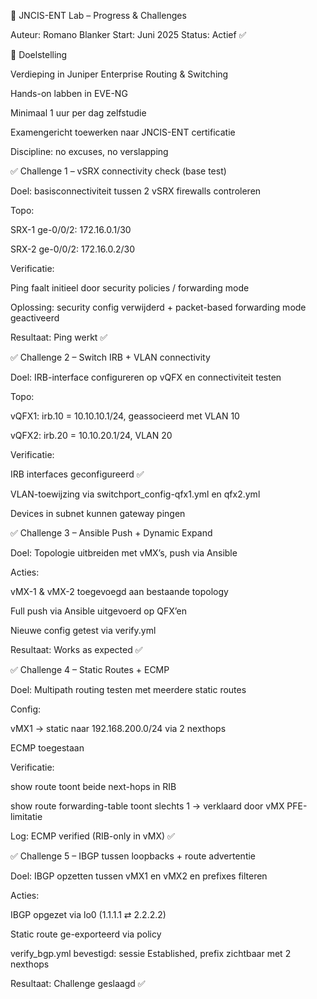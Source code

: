 🧠 JNCIS-ENT Lab – Progress & Challenges

Auteur: Romano Blanker
Start: Juni 2025
Status: Actief ✅

🎯 Doelstelling

Verdieping in Juniper Enterprise Routing & Switching

Hands-on labben in EVE-NG

Minimaal 1 uur per dag zelfstudie

Examengericht toewerken naar JNCIS-ENT certificatie

Discipline: no excuses, no verslapping

✅ Challenge 1 – vSRX connectivity check (base test)

Doel: basisconnectiviteit tussen 2 vSRX firewalls controleren

Topo:

SRX-1 ge-0/0/2: 172.16.0.1/30

SRX-2 ge-0/0/2: 172.16.0.2/30

Verificatie:

Ping faalt initieel door security policies / forwarding mode

Oplossing: security config verwijderd + packet-based forwarding mode geactiveerd

Resultaat: Ping werkt ✅

✅ Challenge 2 – Switch IRB + VLAN connectivity

Doel: IRB-interface configureren op vQFX en connectiviteit testen

Topo:

vQFX1: irb.10 = 10.10.10.1/24, geassocieerd met VLAN 10

vQFX2: irb.20 = 10.10.20.1/24, VLAN 20

Verificatie:

IRB interfaces geconfigureerd ✅

VLAN-toewijzing via switchport_config-qfx1.yml en qfx2.yml

Devices in subnet kunnen gateway pingen

✅ Challenge 3 – Ansible Push + Dynamic Expand

Doel: Topologie uitbreiden met vMX’s, push via Ansible

Acties:

vMX-1 & vMX-2 toegevoegd aan bestaande topology

Full push via Ansible uitgevoerd op QFX’en

Nieuwe config getest via verify.yml

Resultaat: Works as expected ✅

✅ Challenge 4 – Static Routes + ECMP

Doel: Multipath routing testen met meerdere static routes

Config:

vMX1 → static naar 192.168.200.0/24 via 2 nexthops

ECMP toegestaan

Verificatie:

show route toont beide next-hops in RIB

show route forwarding-table toont slechts 1 → verklaard door vMX PFE-limitatie

Log: ECMP verified (RIB-only in vMX) ✅

✅ Challenge 5 – IBGP tussen loopbacks + route advertentie

Doel: IBGP opzetten tussen vMX1 en vMX2 en prefixes filteren

Acties:

IBGP opgezet via lo0 (1.1.1.1 ⇄ 2.2.2.2)

Static route ge-exporteerd via policy

verify_bgp.yml bevestigd: sessie Established, prefix zichtbaar met 2 nexthops

Resultaat: Challenge geslaagd ✅


